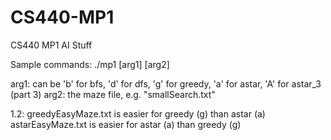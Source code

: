 # CS440-MP1
CS440 MP1 AI Stuff


Sample commands:
./mp1 [arg1] [arg2]

arg1: can be 'b' for bfs, 'd' for dfs, 'g' for greedy, 'a' for astar, 'A' for astar_3 (part 3)
arg2: the maze file, e.g. "smallSearch.txt"


1.2:
greedyEasyMaze.txt is easier for greedy (g) than astar (a)
astarEasyMaze.txt is easier for astar (a) than greedy (g)

